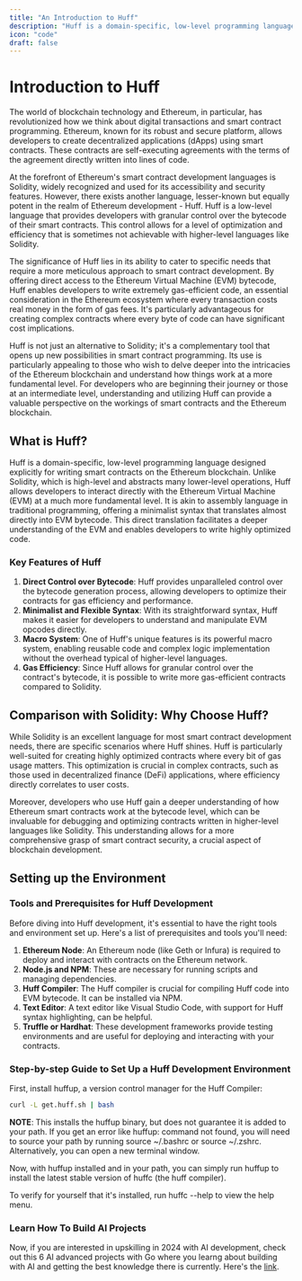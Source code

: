 ```yaml
---
title: "An Introduction to Huff"
description: "Huff is a domain-specific, low-level programming language designed explicitly for writing smart contracts on the Ethereum blockchain."
icon: "code"
draft: false
---
```


# Introduction to Huff

The world of blockchain technology and Ethereum, in particular, has revolutionized how we think about digital transactions and smart contract programming. Ethereum, known for its robust and secure platform, allows developers to create decentralized applications (dApps) using smart contracts. These contracts are self-executing agreements with the terms of the agreement directly written into lines of code.

At the forefront of Ethereum's smart contract development languages is Solidity, widely recognized and used for its accessibility and security features. However, there exists another language, lesser-known but equally potent in the realm of Ethereum development - Huff. Huff is a low-level language that provides developers with granular control over the bytecode of their smart contracts. This control allows for a level of optimization and efficiency that is sometimes not achievable with higher-level languages like Solidity.

The significance of Huff lies in its ability to cater to specific needs that require a more meticulous approach to smart contract development. By offering direct access to the Ethereum Virtual Machine (EVM) bytecode, Huff enables developers to write extremely gas-efficient code, an essential consideration in the Ethereum ecosystem where every transaction costs real money in the form of gas fees. It's particularly advantageous for creating complex contracts where every byte of code can have significant cost implications.

Huff is not just an alternative to Solidity; it's a complementary tool that opens up new possibilities in smart contract programming. Its use is particularly appealing to those who wish to delve deeper into the intricacies of the Ethereum blockchain and understand how things work at a more fundamental level. For developers who are beginning their journey or those at an intermediate level, understanding and utilizing Huff can provide a valuable perspective on the workings of smart contracts and the Ethereum blockchain.

## What is Huff?

Huff is a domain-specific, low-level programming language designed explicitly for writing smart contracts on the Ethereum blockchain. Unlike Solidity, which is high-level and abstracts many lower-level operations, Huff allows developers to interact directly with the Ethereum Virtual Machine (EVM) at a much more fundamental level. It is akin to assembly language in traditional programming, offering a minimalist syntax that translates almost directly into EVM bytecode. This direct translation facilitates a deeper understanding of the EVM and enables developers to write highly optimized code.

### Key Features of Huff

1. **Direct Control over Bytecode**: Huff provides unparalleled control over the bytecode generation process, allowing developers to optimize their contracts for gas efficiency and performance.
2. **Minimalist and Flexible Syntax**: With its straightforward syntax, Huff makes it easier for developers to understand and manipulate EVM opcodes directly.
3. **Macro System**: One of Huff's unique features is its powerful macro system, enabling reusable code and complex logic implementation without the overhead typical of higher-level languages.
4. **Gas Efficiency**: Since Huff allows for granular control over the contract's bytecode, it is possible to write more gas-efficient contracts compared to Solidity.

## Comparison with Solidity: Why Choose Huff?

While Solidity is an excellent language for most smart contract development needs, there are specific scenarios where Huff shines. Huff is particularly well-suited for creating highly optimized contracts where every bit of gas usage matters. This optimization is crucial in complex contracts, such as those used in decentralized finance (DeFi) applications, where efficiency directly correlates to user costs.

Moreover, developers who use Huff gain a deeper understanding of how Ethereum smart contracts work at the bytecode level, which can be invaluable for debugging and optimizing contracts written in higher-level languages like Solidity. This understanding allows for a more comprehensive grasp of smart contract security, a crucial aspect of blockchain development.

## Setting up the Environment

### Tools and Prerequisites for Huff Development

Before diving into Huff development, it's essential to have the right tools and environment set up. Here's a list of prerequisites and tools you'll need:

1. **Ethereum Node**: An Ethereum node (like Geth or Infura) is required to deploy and interact with contracts on the Ethereum network.
2. **Node.js and NPM**: These are necessary for running scripts and managing dependencies.
3. **Huff Compiler**: The Huff compiler is crucial for compiling Huff code into EVM bytecode. It can be installed via NPM.
4. **Text Editor**: A text editor like Visual Studio Code, with support for Huff syntax highlighting, can be helpful.
5. **Truffle or Hardhat**: These development frameworks provide testing environments and are useful for deploying and interacting with your contracts.

### Step-by-step Guide to Set Up a Huff Development Environment

First, install huffup, a version control manager for the Huff Compiler:

```sh
curl -L get.huff.sh | bash
```

**NOTE**: This installs the huffup binary, but does not guarantee it is added to your path. If you get an error like huffup: command not found, you will need to source your path by running source ~/.bashrc or source ~/.zshrc. Alternatively, you can open a new terminal window.

Now, with huffup installed and in your path, you can simply run huffup to install the latest stable version of huffc (the huff compiler).

To verify for yourself that it's installed, run huffc --help to view the help menu.

### Learn How To Build AI Projects

Now, if you are interested in upskilling in 2024 with AI development, check out this 6 AI advanced projects with Go where you learng about building with AI and getting the best knowledge there is currently. Here's the [link](https://akhilsharmatech.gumroad.com/l/zgxqq).
